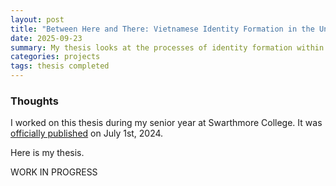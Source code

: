 ```yaml
---
layout: post
title: "Between Here and There: Vietnamese Identity Formation in the United States"
date: 2025-09-23
summary: My thesis looks at the processes of identity formation within the Vietnamese diasporic community, who sought refuge in the United States shortly after the end of the Vietnam War in 1975. It draws on semi-structured interviews with Vietnamese community members from Arizona and California, textual analysis of Vietnamese magazines and written work by Vietnamese writers, and auto-ethnography informed by my family history and personal experiences in the Vietnamese community. My analysis brings together insights from different scholarly traditions that explore identity, memory, materiality, and migration. 
categories: projects
tags: thesis completed
---
```


### Thoughts

I worked on this thesis during my senior year at Swarthmore College. It was [officially published](https://works.swarthmore.edu/theses/936/) on July 1st, 2024. 

Here is my thesis. 

WORK IN PROGRESS

